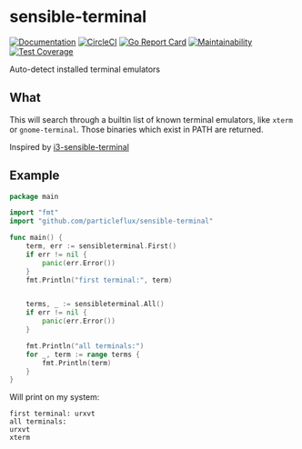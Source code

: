# sensible-terminal

[![Documentation](https://godoc.org/github.com/particleflux/sensible-terminal?status.svg)](http://godoc.org/github.com/particleflux/sensible-terminal)
[![CircleCI](https://circleci.com/gh/particleflux/sensible-terminal.svg?style=shield)](https://circleci.com/gh/particleflux/sensible-terminal)
[![Go Report Card](https://goreportcard.com/badge/github.com/particleflux/sensible-terminal)](https://goreportcard.com/report/github.com/particleflux/sensible-terminal)
[![Maintainability](https://api.codeclimate.com/v1/badges/22331240b13e0202e223/maintainability)](https://codeclimate.com/github/particleflux/sensible-terminal/maintainability)
[![Test Coverage](https://api.codeclimate.com/v1/badges/22331240b13e0202e223/test_coverage)](https://codeclimate.com/github/particleflux/sensible-terminal/test_coverage)

Auto-detect installed terminal emulators

## What

This will search through a builtin list of known terminal emulators, like
`xterm` or `gnome-terminal`. Those binaries which exist in PATH are returned.

Inspired by [i3-sensible-terminal](https://github.com/i3/i3/blob/next/i3-sensible-terminal)

## Example

```go
package main

import "fmt"
import "github.com/particleflux/sensible-terminal"

func main() {
    term, err := sensibleterminal.First()
    if err != nil {
        panic(err.Error())
    }
    fmt.Println("first terminal:", term)


    terms, _ := sensibleterminal.All()
    if err != nil {
        panic(err.Error())
    }

    fmt.Println("all terminals:")
    for _, term := range terms {
        fmt.Println(term)
    }
}
```

Will print on my system:

```text
first terminal: urxvt
all terminals:
urxvt
xterm
```
